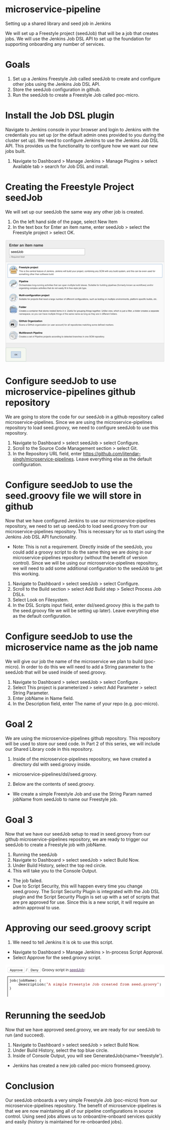 # microservice-pipeline
Setting up a shared library and seed job in Jenkins

We will set up a Freestyle project (seedJob) that will be a job that creates jobs. We will use the Jenkins Job DSL API to set up the foundation for supporting onboarding any number of services.

# Goals
1. Set up a Jenkins Freestyle Job called seedJob to create and configure other jobs using the Jenkins Job DSL API.
2. Store the seedJob configuration in github.
3. Run the seedJob to create a Freestyle Job called poc-micro.

# Install the Job DSL plugin
Navigate to Jenkins console in your browser and login to Jenkins with the credentials you set up (or the default admin ones provided to you during the cluster set up). We need to configure Jenkins to use the Jenkins Job DSL API. This provides us the functionality to configure how we want our new jobs built.

1. Navigate to Dashboard > Manage Jenkins > Manage Plugins > select Available tab > search for Job DSL and install.

# Creating the Freestyle Project seedJob
We will set up our seedJob the same way any other job is created.

1. On the left hand side of the page, select New Item
2. In the text box for Enter an item name, enter seedJob > select the Freestyle project > select OK.

![alt text](https://raw.githubusercontent.com/ippontech/blog-usa/master/images/2018/05/jenkins-shared-library-1.1.png?raw=true)

# Configure seedJob to use microservice-pipelines github repository
We are going to store the code for our seedJob in a github repository called microservice-pipelines. Since we are using the microservice-pipelines repository to load seed.groovy, we need to configure seedJob to use this repository.

1. Navigate to Dashboard > select seedJob > select Configure.
2. Scroll to the Source Code Management section > select Git.
3. In the Repository URL field, enter https://github.com/jitendar-singh/microservice-pipelines.
Leave everything else as the default configuration.

# Configure seedJob to use the seed.groovy file we will store in github
Now that we have configured Jenkins to use our microservice-pipelines repository, we need to set up seedJob to load seed.groovy from our microservice-pipelines repository. This is necessary for us to start using the Jenkins Job DSL API functionality.

* Note: This is not a requirement. Directly inside of the seedJob, you could add a groovy script to do the same thing we are doing in our microservice-pipelines repository (without the benefit of version control).
Since we will be using our microservice-pipelines repository, we will need to add some additional configuration to the seedJob to get this working.

1. Navigate to Dashboard > select seedJob > select Configure.
2. Scroll to the Build section > select Add Build step > Select Process Job DSLs.
3. Select Look on Filesystem.
4. In the DSL Scripts input field, enter dsl/seed.groovy (this is the path to the seed.groovy file we will be setting up later).
Leave everything else as the default configuration.

# Configure seedJob to use the microservice name as the job name
We will give our job the name of the microservice we plan to build (poc-micro). In order to do this we will need to add a String parameter to the seedJob that will be used inside of seed.groovy.

1. Navigate to Dashboard > select seedJob > select Configure .
2. Select This project is parameterized > select Add Parameter > select String Parameter.
3. Enter jobName in Name field.
4. In the Description field, enter The name of your repo (e.g. poc-micro).

# Goal 2
We are using the microservice-pipelines github repository. This repository will be used to store our seed code. In Part 2 of this series, we will include our Shared Library code in this repository.

1. Inside of the microservice-pipelines repository, we have created a directory dsl with seed.groovy inside.
* microservice-pipelines/dsl/seed.groovy.
2. Below are the contents of seed.groovy.
* We create a simple Freestyle Job and use the String Param named jobName from seedJob to name our Freestyle job.

# Goal 3
Now that we have our seedJob setup to read in seed.groovy from our github microservice-pipelines repository, we are ready to trigger our seedJob to create a Freestyle job with jobName.

1. Running the seedJob
2. Navigate to Dashboard > select seedJob > select Build Now.
3. Under Build History, select the top red circle.
4. This will take you to the Console Output.
* The job failed.
* Due to Script Security, this will happen every time you change seed.groovy. The Script Security Plugin is integrated with the Job DSL plugin and the Script Security Plugin is set up with a set of scripts that are pre approved for use. Since this is a new script, it will require an admin approval to use.

# Approving our seed.groovy script
1. We need to tell Jenkins it is ok to use this script.
* Navigate to Dashboard > Manage Jenkins > In-process Script Approval.
* Select Approve for the seed.groovy script.

![alt text](https://raw.githubusercontent.com/ippontech/blog-usa/master/images/2018/05/jenkins-shared-library-seed-script-approval.png?raw=true)

# Rerunning the seedJob
Now that we have approved seed.groovy, we are ready for our seedJob to run (and succeed).

1. Navigate to Dashboard > select seedJob > select Build Now.
2. Under Build History, select the top blue circle.
3. Inside of Console Output, you will see GeneratedJob{name='freestyle'}.
* Jenkins has created a new job called poc-micro fromseed.groovy.

# Conclusion
Our seedJob onboards a very simple Freestyle Job (poc-micro) from our microservice-pipelines repository. The benefit of microservice-pipelines is that we are now maintaining all of our pipeline configurations in source control. Using seed jobs allows us to onboard/re-onboard services quickly and easily (history is maintained for re-onboarded jobs).
